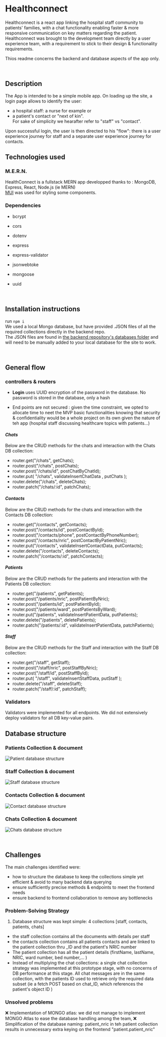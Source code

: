 # Healthconnect

Healthconnect is a react app linking the hospital staff community to patients' families, with a chat functionality enabling faster & more responsive communication on key matters regarding the patient.
Healthconnect was brought to the development team directly by a user experience team, with a requirement to stick to their design & functionality requirements.

Thios readme concerns the backend and database aspects of the app only.

<br />

## **Description**

The App is intended to be a simple mobile app. On loading up the site, a login page allows to identify the user:

- a hospital staff: a nurse for example or
- a patient's contact or "next of kin".
  <br />
  For sake of simplicity we hearafter refer to "staff" vs "contact".
  <br />

Upon successful login, the user is then directed to his "flow": there is a user experience journey for staff and a separate user experience journey for contacts.<br />

## **Technologies used**

### M.E.R.N.

HealthConnect is a fullstack MERN app developped thanks to : MongoDB, Express, React, Node.js (ie MERN) <br/>
[MUI](https://mui.com/) was used for styling some components.
<br />

### Dependencies

- bcrypt
- cors
- dotenv
- express
- express-validator
- jsonwebtoke
- mongoose
- uuid

  <br />

## **Installation instructions**

run `npm i`  
We used a local Mongo database, but have provided .JSON files of all the required collections directly in the backend repo.  
The JSON files are found in [the backend repository's databases folder](https://github.com/sei43-healthconnect/backend/tree/main/databases) and will need to be manually added to your local database for the site to work.

<br />

## **General flow**

### controllers & routers

- **Login** uses UUID encryption of the password in the database. No password is stored in the database, only a hash

- End points are not secured : given the time constraint, we opted to allocate time to neet the MVP basic functionalities knowing that security & confidentiality would be a whole project on its own given the nature of teh app (hospital staff discussing healthcare topics with patients...)

#### **_Chats_**

Below are the CRUD methods for the chats and interaction with the Chats DB collection:

- router.get("/chats", getChats);
- router.post("/chats", postChats);
- router.post("/chats/id", postChatByChatId);
- router.put(
  "/chats", validateInsertChatData ,
  putChats
  );
- router.delete("/chats", deleteChats);
- router.patch("/chats/:id", patchChats);

#### **_Contacts_**

Below are the CRUD methods for the chats and interaction with the Contacts DB collection:

- router.get("/contacts", getContacts);
- router.post("/contacts/id", postContactById);
- router.post("/contacts/phone", postContactByPhoneNumber);
- router.post("/contacts/nric", postContactByPatientNric);
- router.put("/contacts", validateInsertContactData, putContacts);
- router.delete("/contacts", deleteContacts);
- router.patch("/contacts/:id", patchContacts);

#### **_Patients_**

Below are the CRUD methods for the patients and interaction with the Patients DB collection:

- router.get("/patients", getPatients);
- router.post("/patients/nric", postPatientByNric);
- router.post("/patients/id", postPatientById);
- router.post("/patients/ward", postPatientsByWard);
- router.put("/patients", validateInsertPatientData, putPatients);
- router.delete("/patients", deletePatients);
- router.patch("/patients/:id", validateInsertPatientData, patchPatients);

#### **_Staff_**

Below are the CRUD methods for the Staff and interaction with the Staff DB collection:

- router.get("/staff", getStaff);
- router.post("/staff/nric", postStaffByNric);
- router.post("/staff/id", postStaffById);
- router.put(
  "/staff",
  validateInsertStaffData,
  putStaff
  );
- router.delete("/staff", deleteStaff);
- router.patch("/staff/:id", patchStaff);

### **Validators**

Validators were implemented for all endpoints.
We did not extensively deploy validators for all DB key-value pairs.

## **Database structure**

### Patients Collection & document

![Patient database structure ](public/readme/dbPatient.png "DB Patient Collection ")
<br/>

### Staff Collection & document

![Staff database structure ](public/readme/dbStaff.png "DB Staff Collection ")
<br/>

### Contacts Collection & document

![Contact database structure ](public/readme/dbContact.png "DB Contact Collection ")
<br/>

### Chats Collection & document

![Chats database structure ](public/readme/dbChats.png "DB Chats Collection ")

<br/>

## **Challenges**

The main challenges identified were:

- how to structure the database to keep the collections simple yet efficient & avoid to many backend data querying
- ensure sufficiently precise methods & endpoints to meet the frontend needs
- ensure backend to frontend collaboration to remove any bottlenecks

### Problem-Solving Strategy

1. Database structure was kept simple: 4 collections [staff, contacts, patients, chats]

- the staff collection contains all the documents with details per staff
- the contacts collection contains all patients contacts and are linked to the patient collection thru \_ID and the patient's NRIC number
- The patient collection has all the patient details (firstName, lastName, NRIC, ward number, bed number,... )
- Instead of multiplying the chat collections: a single chat collection strategy was implemented at this prototype stage, with no concerns of DB performance at this stage. All chat messages are in the same collection, with the patients ID used to retrieve only the required data subset (ie a fetch POST based on chat_ID, which references the patient's object ID )

### Unsolved problems

❌ Implementation of MONGO atlas: we did not manage to implement MONGO Atlas to ease the database handling among the team,
❌ Simplification of the database naming: patient_nric in teh patient collection results in unnecessary extra keying on the frontend "patient.patient_nric"

<br/>
